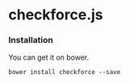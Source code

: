 # checkforce.js

### Installation
You can get it on bower.

```
bower install checkforce --save
```
